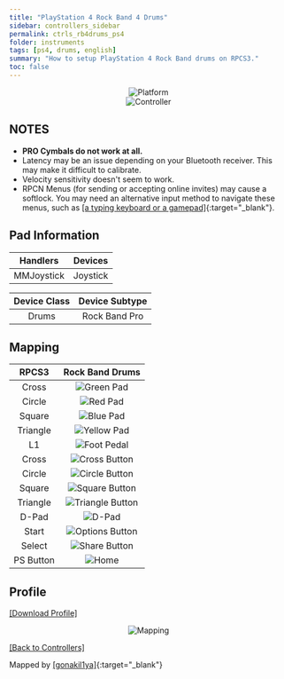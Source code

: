 ```yaml
---
title: "PlayStation 4 Rock Band 4 Drums"
sidebar: controllers_sidebar
permalink: ctrls_rb4drums_ps4
folder: instruments
tags: [ps4, drums, english]
summary: "How to setup PlayStation 4 Rock Band drums on RPCS3."
toc: false
---
```


<div align="center"> <img src="https://rb3pc.milohax.org/images/instruments/plat/ps4.png" alt="Platform" title="Platform"></div>

<div align="center"> <img src="https://rb3pc.milohax.org/images/instruments/cont/rbdrmscontroller.png" alt="Controller" title="Controller"></div>

## NOTES

* **PRO Cymbals do not work at all.**
* Latency may be an issue depending on your Bluetooth receiver. This may make it difficult to calibrate.
* Velocity sensitivity doesn't seem to work.
* RPCN Menus (for sending or accepting online invites) may cause a softlock. You may need an alternative input method to navigate these menus, such as [[a typing keyboard or a gamepad]](https://rb3pc.milohax.org/ctrls_pads){:target="_blank"}.

## Pad Information

| Handlers | Devices |
|:------------------:|:---------------------:|
| MMJoystick | Joystick |

| Device Class | Device Subtype |
|:------------------:|:---------------------:|
| Drums | Rock Band Pro |

## Mapping

| **RPCS3**    | **Rock Band Drums** |
|:--------:|:-------------------:|
| Cross | ![Green Pad](https://rb3pc.milohax.org/images/btns/drms/rb/gp.png "Green Pad") |
| Circle | ![Red Pad](https://rb3pc.milohax.org/images/btns/drms/rb/rp.png "Red Pad") |
| Square | ![Blue Pad](https://rb3pc.milohax.org/images/btns/drms/rb/bp.png "Blue Pad") |
| Triangle | ![Yellow Pad](https://rb3pc.milohax.org/images/btns/drms/rb/yp.png "Yellow Pad") |
| L1 | ![Foot Pedal](https://rb3pc.milohax.org/images/btns/drms/rb/kp.png "Foot Pedal") |
| Cross | ![Cross Button](https://rb3pc.milohax.org/images/btns/ctrls/ps4/x.png "Cross Button") |
| Circle | ![Circle Button](https://rb3pc.milohax.org/images/btns/ctrls/ps4/o.png "Circle Button") |
| Square | ![Square Button](https://rb3pc.milohax.org/images/btns/ctrls/ps4/s.png "Square Button") |
| Triangle | ![Triangle Button](https://rb3pc.milohax.org/images/btns/ctrls/ps4/t.png "Triangle Button") |
| D-Pad | ![D-Pad](https://rb3pc.milohax.org/images/btns/ctrls/ps4/dp.png "D-Pad") |
| Start | ![Options Button](https://rb3pc.milohax.org/images/btns/ctrls/ps4/opt.png "Options Button") |
| Select | ![Share Button](https://rb3pc.milohax.org/images/btns/ctrls/ps4/shr.png "Share Button") |
| PS Button | ![Home](https://rb3pc.milohax.org/images/btns/drms/rb/home.png "Home") |

## Profile

[[Download Profile]](https://github.com/hmxmilohax/rb3-pc/raw/refs/heads/main/downloads/instrument-repo/PS4%20Rock%20Band%20Drums.7z)

<div align="center"> <img src="https://rb3pc.milohax.org/images/instruments/maps/drmsps4rbmapping.png" alt="Mapping" title="Mapping"></div>

[[Back to Controllers]](https://rb3pc.milohax.org/ctrls#instrument-list)

Mapped by [[gonakil1ya]](https://linktr.ee/Gonakil1ya){:target="_blank"}